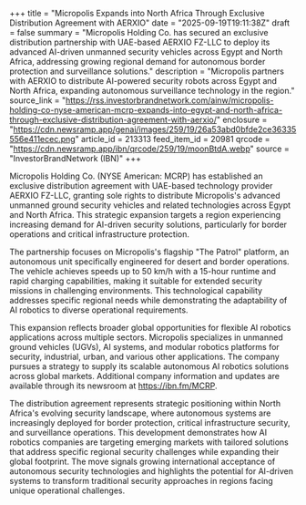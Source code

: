 +++
title = "Micropolis Expands into North Africa Through Exclusive Distribution Agreement with AERXIO"
date = "2025-09-19T19:11:38Z"
draft = false
summary = "Micropolis Holding Co. has secured an exclusive distribution partnership with UAE-based AERXIO FZ-LLC to deploy its advanced AI-driven unmanned security vehicles across Egypt and North Africa, addressing growing regional demand for autonomous border protection and surveillance solutions."
description = "Micropolis partners with AERXIO to distribute AI-powered security robots across Egypt and North Africa, expanding autonomous surveillance technology in the region."
source_link = "https://rss.investorbrandnetwork.com/ainw/micropolis-holding-co-nyse-american-mcrp-expands-into-egypt-and-north-africa-through-exclusive-distribution-agreement-with-aerxio/"
enclosure = "https://cdn.newsramp.app/genai/images/259/19/26a53abd0bfde2ce36335556e411ecec.png"
article_id = 213313
feed_item_id = 20981
qrcode = "https://cdn.newsramp.app/ibn/qrcode/259/19/moonBtdA.webp"
source = "InvestorBrandNetwork (IBN)"
+++

<p>Micropolis Holding Co. (NYSE American: MCRP) has established an exclusive distribution agreement with UAE-based technology provider AERXIO FZ-LLC, granting sole rights to distribute Micropolis's advanced unmanned ground security vehicles and related technologies across Egypt and North Africa. This strategic expansion targets a region experiencing increasing demand for AI-driven security solutions, particularly for border operations and critical infrastructure protection.</p><p>The partnership focuses on Micropolis's flagship "The Patrol" platform, an autonomous unit specifically engineered for desert and border operations. The vehicle achieves speeds up to 50 km/h with a 15-hour runtime and rapid charging capabilities, making it suitable for extended security missions in challenging environments. This technological capability addresses specific regional needs while demonstrating the adaptability of AI robotics to diverse operational requirements.</p><p>This expansion reflects broader global opportunities for flexible AI robotics applications across multiple sectors. Micropolis specializes in unmanned ground vehicles (UGVs), AI systems, and modular robotics platforms for security, industrial, urban, and various other applications. The company pursues a strategy to supply its scalable autonomous AI robotics solutions across global markets. Additional company information and updates are available through its newsroom at <a href="https://ibn.fm/MCRP" rel="nofollow" target="_blank">https://ibn.fm/MCRP</a>.</p><p>The distribution agreement represents strategic positioning within North Africa's evolving security landscape, where autonomous systems are increasingly deployed for border protection, critical infrastructure security, and surveillance operations. This development demonstrates how AI robotics companies are targeting emerging markets with tailored solutions that address specific regional security challenges while expanding their global footprint. The move signals growing international acceptance of autonomous security technologies and highlights the potential for AI-driven systems to transform traditional security approaches in regions facing unique operational challenges.</p>